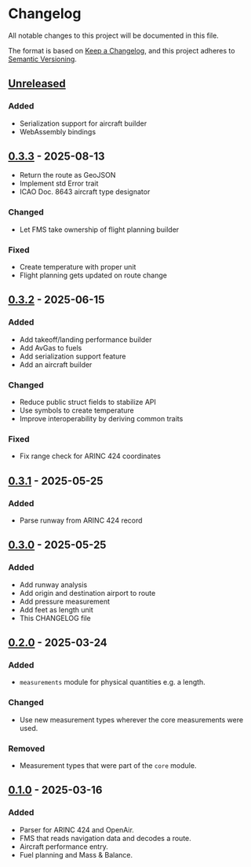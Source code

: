 # Changelog

All notable changes to this project will be documented in this file.

The format is based on [Keep a Changelog](https://keepachangelog.com/en/1.1.0/),
and this project adheres to [Semantic Versioning](https://semver.org/spec/v2.0.0.html).

## [Unreleased]

### Added

- Serialization support for aircraft builder
- WebAssembly bindings

## [0.3.3] - 2025-08-13

- Return the route as GeoJSON
- Implement std Error trait
- ICAO Doc. 8643 aircraft type designator

### Changed

- Let FMS take ownership of flight planning builder

### Fixed

- Create temperature with proper unit
- Flight planning gets updated on route change

## [0.3.2] - 2025-06-15

### Added

- Add takeoff/landing performance builder
- Add AvGas to fuels
- Add serialization support feature
- Add an aircraft builder

### Changed

- Reduce public struct fields to stabilize API
- Use symbols to create temperature
- Improve interoperability by deriving common traits

### Fixed

- Fix range check for ARINC 424 coordinates

## [0.3.1] - 2025-05-25

### Added

- Parse runway from ARINC 424 record

## [0.3.0] - 2025-05-25

### Added

- Add runway analysis
- Add origin and destination airport to route
- Add pressure measurement
- Add feet as length unit
- This CHANGELOG file

## [0.2.0] - 2025-03-24

### Added

- `measurements` module for physical quantities e.g. a length.

### Changed

- Use new measurement types wherever the core measurements were used.

### Removed

- Measurement types that were part of the `core` module.

## [0.1.0] - 2025-03-16

### Added

- Parser for ARINC 424 and OpenAir.
- FMS that reads navigation data and decodes a route.
- Aircraft performance entry.
- Fuel planning and Mass & Balance.

[unreleased]: https://github.com/pearjo/libefb/compare/v0.3.3...HEAD
[0.3.3]: https://github.com/pearjo/libefb/compare/v0.3.2...v0.3.3
[0.3.2]: https://github.com/pearjo/libefb/compare/v0.3.1...v0.3.2
[0.3.1]: https://github.com/pearjo/libefb/compare/0.3.0...v0.3.1
[0.3.0]: https://github.com/pearjo/libefb/compare/0.2.0...0.3.0
[0.2.0]: https://github.com/pearjo/libefb/compare/0.1.0...0.2.0
[0.1.0]: https://github.com/pearjo/libefb/releases/tag/0.1.0
